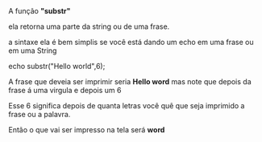 <!DOCTYPE html>
<html lang="br-BR">
   <header>
    <meta charset="utf-8">
   </header>
<body>
     <p> A função <b>"substr"</b> 
     <p>ela retorna uma parte da string ou de uma frase. </p>
     <p> a sintaxe ela é bem simplis se você está dando um echo em uma frase ou em uma String </p>
     <p> echo substr("Hello world",6);</p>
     <p>A frase que deveia ser imprimir seria <b> Hello word</b> mas note que depois da frase á uma virgula e depois um 6 </p>
     <p>Esse 6 significa depois de quanta letras você quê que seja imprimido a frase ou a palavra.</p>
     <p>Então o que vai ser impresso na tela será <b>word</b></p>

</body>
</html>